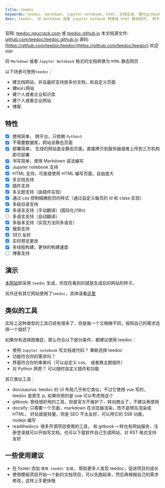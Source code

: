 ```yaml
---
title: teedoc
keywords: teedoc, markdown, jupyter notebook, html, 文档生成, 替代gitbook, 网站生成, 静态网站, 静态博客, 开源文档生成工具
desc: teedoc， 将 markdown 或者 jupyter notbook 转换成 html 静态网页， 用于个人或企业建站，建博客，建资料库，wiki等
---
```



官网: [teedoc.neucrack.com](https://teedoc.neucrack.com/) 或 [teedoc.github.io](https://teedoc.github.io/)
本文档源文件: [github.com/teedoc/teedoc.github.io](https://github.com/teedoc/teedoc.github.io)
源码: [https://github.com/teedoc/teedoc](https://github.com/teedoc/teedoc) 欢迎 star

将 `Markdown` 或者 `Jupyter Notebook` 格式的文档转换为 `HTML` 静态网页

以下场景可使用`teedoc`：
* 建文档网站，并且最好支持放多份文档，和自定义页面
* 建`WiKi`网站
* 建个人或者企业知识库
* 建个人或者企业网站
* 博客




## 特性

- [x] 使用简单， 跨平台，只依赖 `Python3`
- [x] 不需要数据库，网站全静态页面
- [x] 部署简单， 生成的网站是全静态页面，直接拷贝到服务器或者上传到三方机构即可部署
- [x] 书写简单，使用 Markdown 语法编写
- [x] Jupyter notebook 支持
- [x] HTML 支持，可直接使用 HTML 编写页面，自由度大
- [x] 多文档支持
- [x] 插件支持
- [x] 多主题支持（由插件实现）
- [x] 通过 css 控制精确到页的样式（通过自定义每页的 id 和 class 实现）
- [x] 多级目录支持
- [x] 多语言支持（手动翻译）(国际化/i18n)
- [ ] 多语言支持（自动翻译）
- [x] 多版本支持（实现方法同多语言）
- [x] 搜索支持
- [x] SEO 友好
- [x] 实时预览更改
- [x] 多线程构建，更快的构建速度
- [ ] 博客支持

## 演示

[本网站](https://teedoc.github.io/)即采用 `teedoc` 生成，你现在看到的就是生成后的网站的样子。

另外还有其它网站使用了`teedoc`，具体请看[这里](./usage/sites.md)


## 类似的工具

实际上这种类型的工具已经有很多了，但是每一个又稍微不同，按照自己的需求选择一个就好了

如果你有选择困难症，那么符合以下部分条件，都建议使用 teedoc：
* 使用 `Jupyter notebook` 写文档或代码？ 果断选择 teedoc
* 功能符合你的需求吗？
* 界面符合你的审美吗（可以自定义 css， 或者换主题插件）
* 对 Python 熟悉？ 可以随时自定义插件和功能

其它类似工具：
* docusaurus: teedoc 的 UI 布局几乎和它类似，不过它使用 vue 写的， teedoc 是原生 js, 如果你用的是 vue 可以考虑用这个
* gitbook: 曾经很好用的工具，但是官方不维护了，转向商业了，不建议再使用
* docsify: 只需要一个页面，markdown 在浏览器渲染，而不是预先渲染成 HTML， 好处就是轻量，但是 SEO 不太友好，可以用它的 SSR 功能， nodejs 编写
* readthedocs: 很多开源项目使用的工具， 和 gitbook 一样也有网站服务，注册登录就可以开始写文档，也可以下载软件自己生成网站，对 RST 格式支持友好


## 一些使用建议

* 在 footer 添加 `使用 teedoc 生成`， 帮助更多人发现 teedoc，促进项目的成长
* 使用模板项目开始一个新的文档项目，可以先跑起来，然后再根据自己的需求修改，这样上手更快哦



